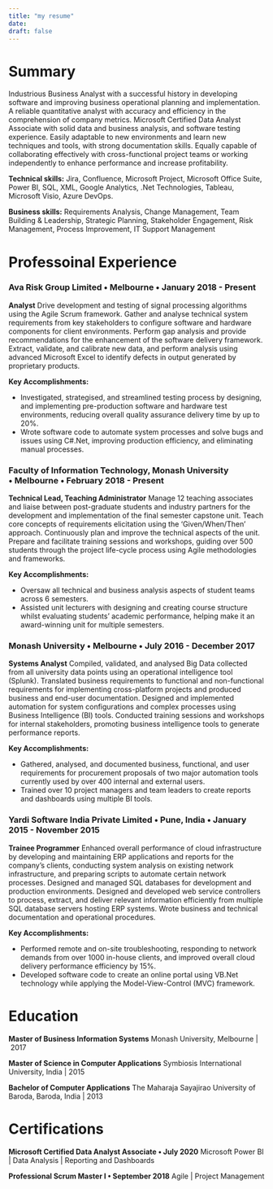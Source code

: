 ```yaml
---
title: "my resume"
date: 
draft: false
---
```


# Summary

Industrious Business Analyst with a successful history in developing software and improving business operational planning and implementation. A reliable quantitative analyst with accuracy and efficiency in the comprehension of company metrics. Microsoft Certified Data Analyst Associate with solid data and business analysis, and software testing experience. Easily adaptable to new environments and learn new techniques and tools, with strong documentation skills. Equally capable of collaborating effectively with cross-functional project teams or working independently to enhance performance and increase profitability.

**Technical skills:** Jira, Confluence, Microsoft Project, Microsoft Office Suite, Power BI, SQL, XML, Google Analytics, .Net Technologies, Tableau, Microsoft Visio, Azure DevOps.

**Business skills:**
Requirements Analysis, Change Management, Team Building & Leadership, Strategic Planning, Stakeholder Engagement, Risk Management, Process Improvement, IT Support Management  


# Professoinal Experience

### Ava Risk Group Limited • Melbourne • January 2018 - Present
**Analyst**
Drive development and testing of signal processing algorithms using the Agile Scrum framework. Gather and analyse technical system requirements from key stakeholders to configure software and hardware components for client environments. Perform gap analysis and provide recommendations for the enhancement of the software delivery framework.  Extract, validate, and calibrate new data, and perform analysis using advanced Microsoft Excel to identify defects in output generated by proprietary products. 

**Key Accomplishments:**
- Investigated, strategised, and streamlined testing process by designing, and implementing pre-production software and hardware test environments, reducing overall quality assurance delivery time by up to 20%.
- Wrote software code to automate system processes and solve bugs and issues using C#.Net, improving production efficiency, and eliminating manual processes.

### Faculty of Information Technology, Monash University • Melbourne • February 2018 - Present
**Technical Lead, Teaching Administrator**
Manage 12 teaching associates and liaise between post-graduate students and industry partners for the development and implementation of the final semester capstone unit. Teach core concepts of requirements elicitation using the ‘Given/When/Then’ approach. Continuously plan and improve the technical aspects of the unit. Prepare and facilitate training sessions and workshops, guiding over 500 students through the project life-cycle process using Agile methodologies and frameworks. 

**Key Accomplishments:**
- Oversaw all technical and business analysis aspects of student teams across 6 semesters.
- Assisted unit lecturers with designing and creating course structure whilst evaluating students’ academic performance, helping make it an award-winning unit for multiple semesters.

### Monash University • Melbourne • July 2016 - December 2017
**Systems Analyst**
Compiled, validated, and analysed Big Data collected from all university data points using an operational intelligence tool (Splunk). Translated business requirements to functional and non-functional requirements for implementing cross-platform projects and produced business and end-user documentation. Designed and implemented automation for system configurations and complex processes using Business Intelligence (BI) tools. Conducted training sessions and workshops for internal stakeholders, promoting business intelligence tools to generate performance reports. 

**Key Accomplishments:**
- Gathered, analysed, and documented business, functional, and user requirements for procurement proposals of two major automation tools currently used by over 400 internal and external users. 
- Trained over 10 project managers and team leaders to create reports and dashboards using multiple BI tools. 

### Yardi Software India Private Limited • Pune, India • January 2015 - November 2015
**Trainee Programmer**
Enhanced overall performance of cloud infrastructure by developing and maintaining ERP applications and reports for the company’s clients, conducting system analysis on existing network infrastructure, and preparing scripts to automate certain network processes. Designed and managed SQL databases for development and production environments. Designed and developed web service controllers to process, extract, and deliver relevant information efficiently from multiple SQL database servers hosting ERP systems. Wrote business and technical documentation and operational procedures.

**Key Accomplishments:**
- Performed remote and on-site troubleshooting, responding to network demands from over 1000 in-house clients, and improved overall cloud delivery performance efficiency by 15%.
- Developed software code to create an online portal using VB.Net technology while applying the Model-View-Control (MVC) framework.  


# Education

**Master of Business Information Systems**
Monash University, Melbourne | 2017

**Master of Science in Computer Applications**
Symbiosis International University, India | 2015

**Bachelor of Computer Applications**
The Maharaja Sayajirao University of Baroda, Baroda, India | 2013


# Certifications

**Microsoft Certified Data Analyst Associate • July 2020**
Microsoft Power BI | Data Analysis | Reporting and Dashboards

**Professional Scrum Master I • September 2018**
Agile | Project Management





